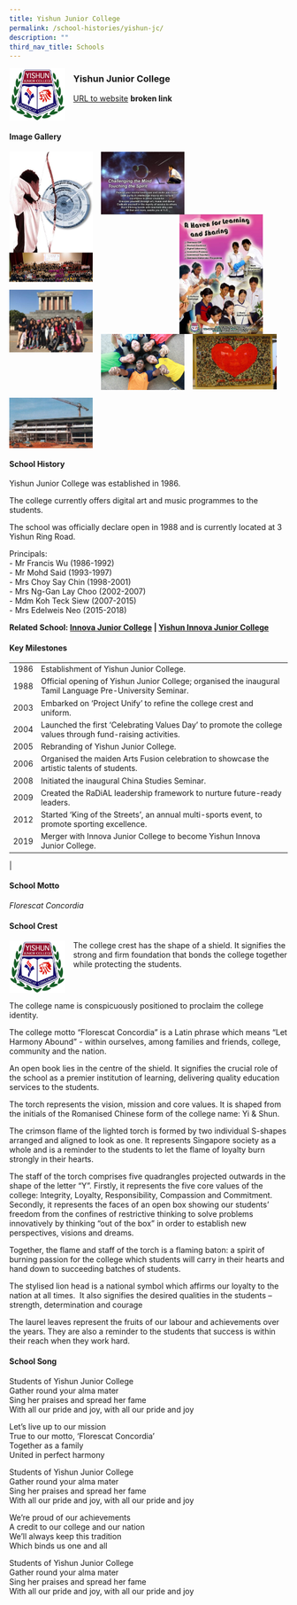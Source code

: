 ```yaml
---
title: Yishun Junior College
permalink: /school-histories/yishun-jc/
description: ""
third_nav_title: Schools
---
```

<img src="/images/yishunjc1.jpg" style="width:20%;margin-right:15px;" align = "left">

### **Yishun Junior College**
[URL to website](http://yishunjc.moe.edu.sg/) **broken link**

<br clear="left">

#### **Image Gallery**

<p><a href="https://staging.d1yxymztqoj7qn.amplifyapp.com/images/yishunjc2.jpg">  
<img src="/images/yishunjc2.jpg" style="width:30%;margin-right:15px;" align = "left">
</a></p>

<p><a href="https://staging.d1yxymztqoj7qn.amplifyapp.com/images/yishunjc3.jpg">  
<img src="/images/yishunjc3.jpg" style="width:30%;margin-right:15px;" align = "left">
</a></p>

<p><a href="https://staging.d1yxymztqoj7qn.amplifyapp.com/images/yishunjc4.jpg">  
<img src="/images/yishunjc4.jpg" style="width:30%;margin-right:45px;" align = "right">
</a></p>

<p><a href="https://staging.d1yxymztqoj7qn.amplifyapp.com/images/yishunjc5.jpg">  
<img src="/images/yishunjc5.jpg" style="width:30%;margin-right:15px;" align = "left">
</a></p>

<br clear="left">

<p><a href="https://staging.d1yxymztqoj7qn.amplifyapp.com/images/yishunjc6.jpg">  
<img src="/images/yishunjc6.jpg" style="width:30%;margin-right:15px;" align = "left">
</a></p>

<p><a href="https://staging.d1yxymztqoj7qn.amplifyapp.com/images/yishunjc7.jpg">  
<img src="/images/yishunjc7.jpg" style="width:30%;margin-right:15px;" align = "left">
</a></p>

<p><a href="https://staging.d1yxymztqoj7qn.amplifyapp.com/images/yishunjc8.jpg">  
<img src="/images/yishunjc8.jpg" style="width:30%;margin-right:15px;" align = "left">
</a></p>

<br clear="left">

<p><a href="https://staging.d1yxymztqoj7qn.amplifyapp.com/images/yishunjc9.jpg">  
<img src="/images/yishunjc9.jpg" style="width:30%;margin-right:15px;" align = "left">
</a></p>

<br clear="left">

#### **School History**
Yishun Junior College was established in 1986.

The college currently offers digital art and music programmes to the students.

The school was officially declare open in 1988 and is currently located at 3 Yishun Ring Road.

Principals:<br>
\- Mr Francis Wu (1986-1992)<br>
\- Mr Mohd Said (1993-1997)<br>
\- Mrs Choy Say Chin (1998-2001)<br>
\- Mrs Ng-Gan Lay Choo (2002-2007)<br>
\- Mdm Koh Teck Siew (2007-2015)<br>
\- Mrs Edelweis Neo (2015-2018)

**Related School: [Innova Junior College](https://staging.d1yxymztqoj7qn.amplifyapp.com/school-histories/innova-jc/) | [Yishun Innova Junior College](https://staging.d1yxymztqoj7qn.amplifyapp.com/school-histories/yishun-innova-jc/)**

#### **Key Milestones**

|  |  |
|:---:|---|
| 1986 | Establishment of Yishun Junior College. |
| 1988 | Official opening of Yishun Junior College; organised the inaugural Tamil Language Pre-University Seminar. |
| 2003 | Embarked on ‘Project Unify’ to refine the college crest and uniform. |
| 2004 | Launched the first ‘Celebrating Values Day’ to promote the college values through fund-raising activities. |
| 2005 | Rebranding of Yishun Junior College. |
| 2006 | Organised the maiden Arts Fusion celebration to showcase the artistic talents of students. |
| 2008 | Initiated the inaugural China Studies Seminar. |
| 2009 | Created the RaDiAL leadership framework to nurture future-ready leaders. |
| 2012 | Started ‘King of the Streets’, an annual multi-sports event, to promote sporting excellence. |
| 2019 | Merger with Innova Junior College to become Yishun Innova Junior College. |
|

#### **School Motto**
_Florescat Concordia_

#### **School Crest**
<img src="/images/yishunjc1.jpg" style="width:20%;margin-right:15px;" align = "left">

The college crest has the shape of a shield. It signifies the strong and firm foundation that bonds the college together while protecting the students.

<br clear="left">

The college name is conspicuously positioned to proclaim the college identity.

The college motto “Florescat Concordia” is a Latin phrase which means “Let Harmony Abound” - within ourselves, among families and friends, college, community and the nation.

An open book lies in the centre of the shield. It signifies the crucial role of the school as a premier institution of learning, delivering quality education services to the students.

The torch represents the vision, mission and core values. It is shaped from the initials of the Romanised Chinese form of the college name: Yi & Shun.

The crimson flame of the lighted torch is formed by two individual S-shapes arranged and aligned to look as one. It represents Singapore society as a whole and is a reminder to the students to let the flame of loyalty burn strongly in their hearts.

The staff of the torch comprises five quadrangles projected outwards in the shape of the letter “Y”. Firstly, it represents the five core values of the college: Integrity, Loyalty, Responsibility, Compassion and Commitment.  Secondly, it represents the faces of an open box showing our students’ freedom from the confines of restrictive thinking to solve problems innovatively by thinking “out of the box” in order to establish new perspectives, visions and dreams.

Together, the flame and staff of the torch is a flaming baton: a spirit of burning passion for the college which students will carry in their hearts and hand down to succeeding batches of students. 

The stylised lion head is a national symbol which affirms our loyalty to the nation at all times.  It also signifies the desired qualities in the students – strength, determination and courage 

The laurel leaves represent the fruits of our labour and achievements over the years. They are also a reminder to the students that success is within their reach when they work hard.

#### **School Song**
Students of Yishun Junior College<br>
Gather round your alma mater<br>
Sing her praises and spread her fame<br>
With all our pride and joy, with all our pride and joy

Let’s live up to our mission<br>
True to our motto, ‘Florescat Concordia’<br>
Together as a family<br>
United in perfect harmony

Students of Yishun Junior College<br>
Gather round your alma mater<br>
Sing her praises and spread her fame<br>
With all our pride and joy, with all our pride and joy

We’re proud of our achievements<br>
A credit to our college and our nation<br>
We’ll always keep this tradition<br>
Which binds us one and all

Students of Yishun Junior College<br>
Gather round your alma mater<br>
Sing her praises and spread her fame<br>
With all our pride and joy, with all our pride and joy